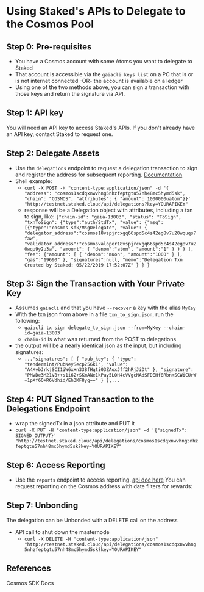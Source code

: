 # Using Staked's APIs to Delegate to the Cosmos Pool

## Step 0: Pre-requisites
- You have a Cosmos account with some Atoms you want to delegate to Staked
- That account is accessible via the `gaiacli keys list` on a PC that is or is not internet connected -OR- the account is available on a ledger
- Using one of the two methods above, you can sign a transaction with those keys and return the signature via API.

## Step 1: API key
You will need an API key to access Staked's APIs. If you don't already have an API key, contact Staked to request one.

## Step 2: Delegate Assets
- Use the `delegations` endpoint to request a delegation transaction to sign and register the address for subsequent reporting. [Documentation]()
- Shell example:
  - `curl -X POST -H "content-type:application/json"
    -d '{
      "address": "cosmos1scdqxnwvhng5nhzfeptgtu57nh48mc5hymd5sk", "chain": "COSMOS",
      "attributes": {
        "amount": 1000000uatom"}}'
        "http://testnet.staked.cloud/api/delegations?key=YOURAPIKEY"`
  - response will be a Delegation object with attributes, including a txn to sign, like:
    `{"chain-id": "gaia-13003",
      "status": "ToSign",
      "txnToSign":
        {"type":"auth/StdTx",
         "value":
           {"msg":
             [{"type":"cosmos-sdk/MsgDelegate",
               "value":
                 {
                   "delegator_address":"cosmos18vspjrcxgq66spd5c4s42eg8v7u20wquqs7faw",
                   "validator_address":"cosmosvaloper18vspjrcxgq66spd5c4s42eg8v7u20wqu9y2u3a",
                   "amount":
                     {
                       "denom":"atom",
                       "amount":"1"
                     }
                 }
               }
             ],
             "fee":
               {"amount":
                 [
                   {
                     "denom":"muon",
                     "amount":"1000"
                   }
                 ],
                "gas":"19690"
               },
             "signatures":null,
             "memo":"Delegation Txn Created by Staked: 05/22/2019 17:52:07Z"
           }
        }
    }`

## Step 3: Sign the Transaction with Your Private Key
- Assumes `gaiacli` and that you have `--recover` a key with the alias `MyKey`
- With the txn json from above in a file `txn_to_sign.json`, run the following:
  - `gaiacli tx sign delegate_to_sign.json --from=MyKey --chain-id=gaia-13003`
  - `chain-id` is what was returned from the POST to delegations
- the output will be a nearly identical json as the input, but including signatures:
  - `..."signatures": [
      {
        "pub_key": {
          "type": "tendermint/PubKeySecp256k1",
          "value": "A4XybJrkjSCI1iW6x+n33BfHqti03ZAoxJff2hRjJiDt"
        },
        "signature": "PMvDe3M21V8++s1i62+SKmANe1kPay5LOH4cVVgcNAdSFDEHf8Rbn+SCWiCUrW+1pXf6O+R6Vdhid/Eh3KF8yg=="
      }
    ],...`

## Step 4: PUT Signed Transaction to the Delegations Endpoint
- wrap the signedTx in a json attribute and PUT it
- `curl -X PUT -H "content-type:application/json"
  -d '{"signedTx": SIGNED_OUTPUT}'
    "http://testnet.staked.cloud/api/delegations/cosmos1scdqxnwvhng5nhzfeptgtu57nh48mc5hymd5sk?key=YOURAPIKEY"`

## Step 6: Access Reporting
- Use the `reports` endpoint to access reporting. [api doc here](https://developer.staked.cloud/docs/testnet.staked.cloud/1/routes/reports/get) You can request reporting on the Cosmos address with date filters for rewards:

## Step 7: Unbonding
The delegation can be Unbonded with a DELETE call on the address

- API call to shut down the masternode
  - `curl -X DELETE -H "content-type:application/json"  
    "http://testnet.staked.cloud/api/delegations/cosmos1scdqxnwvhng5nhzfeptgtu57nh48mc5hymd5sk?key=YOURAPIKEY"`

## References
Cosmos SDK Docs
